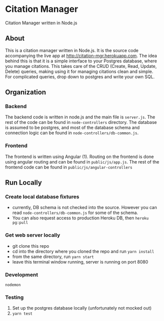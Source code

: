 Citation Manager
============

Citation Manager written in Node.js

## About

This is a citation manager written in Node.js. It is the source code accompanying the live app at http://citation-mgr.herokuapp.com.
The idea behind this is that it is a simple interface to your Postgres database, where you manage citations. 
This takes care of the CRUD (Create, Read, Update, Delete) queries, making using it for managing citations clean and simple.
For complicated queries, drop down to postgres and write your own SQL.

## Organization

### Backend

The backend code is written in node.js and the main file is `server.js`.
The rest of the code can be found in `node-controllers` directory.
The database is assumed to be postgres, and most of the database schema and connection logic can be found in `node-controllers/db-common.js`.

### Frontend

The frontend is written using Angular (1). Routing on the frontend is done using angular routing and can be found in `public/js/app.js`.
The rest of the frontend code can be found in `public/js/angular-controllers`

## Run Locally

### Create local database fixtures

* currently, DB schema is not checked into the source. However you can read `node-controllers/db-common.js` for some of the schema.
* You can also request access to production Heroku DB, then `heroku pg:pull`

### Get web server locally

* git clone this repo
* cd into the directory where you cloned the repo and run `yarn install`
* from the same directory, run `yarn start`
* leave this terminal window running, server is running on port 8080

### Development

`nodemon`

### Testing

1. Set up the postgres database locally (unfortunately not mocked out)
2. `yarn test`
